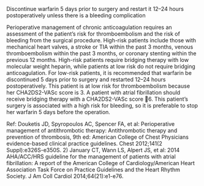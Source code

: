 Discontinue warfarin 5 days prior to surgery and restart it 12–24 hours postoperatively unless there is a bleeding complication

Perioperative management of chronic anticoagulation requires an assessment of the patient’s risk for thromboembolism and the risk of bleeding from the surgical procedure. High-risk patients include those with mechanical heart valves, a stroke or TIA within the past 3 months, venous thromboembolism within the past 3 months, or coronary stenting within the previous 12 months. High-risk patients require bridging therapy with low molecular weight heparin, while patients at low risk do not require bridging anticoagulation. For low-risk patients, it is recommended that warfarin be discontinued 5 days prior to surgery and restarted 12–24 hours postoperatively. This patient is at low risk for thromboembolism because her CHA2DS2-VASc score is 3. A patient with atrial fibrillation should receive bridging therapy with a CHA2DS2-VASc score 6. This patient’s surgery is associated with a high risk for bleeding, so it is preferable to stop her warfarin 5 days before the operation.

Ref: Douketis JD, Spyropoulos AC, Spencer FA, et al: Perioperative management of antithrombotic therapy: Antithrombotic therapy and prevention of thrombosis, 9th ed: American College of Chest Physicians evidence-based clinical practice guidelines. Chest 2012;141(2 Suppl):e326S-e350S.  2) January CT, Wann LS, Alpert JS, et al: 2014 AHA/ACC/HRS guideline for the management of patients with atrial fibrillation: A report of the American College of Cardiology/American Heart Association Task Force on Practice Guidelines and the Heart Rhythm Society. J Am Coll Cardiol 2014;64(21):e1-e76.